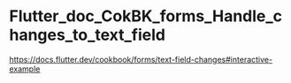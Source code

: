 # Flutter_doc_CokBK_forms_Handle_changes_to_text_field
 https://docs.flutter.dev/cookbook/forms/text-field-changes#interactive-example
